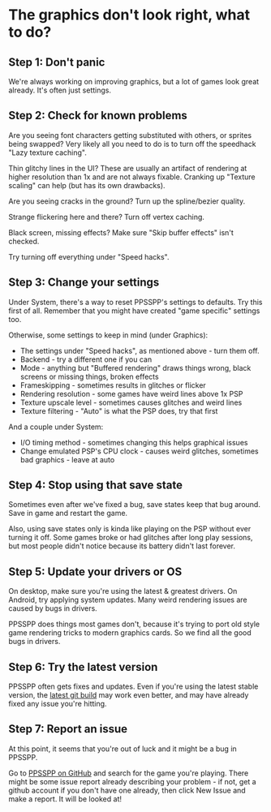 # The graphics don't look right, what to do?

## Step 1: Don't panic

We're always working on improving graphics, but a lot of games look great already.  It's often just settings.

## Step 2: Check for known problems

Are you seeing font characters getting substituted with others, or sprites being swapped? Very likely all you need to do is to turn off the speedhack "Lazy texture caching".

Thin glitchy lines in the UI? These are usually an artifact of rendering at higher resolution than 1x and are not always fixable. Cranking up "Texture scaling" can help (but has its own drawbacks).

Are you seeing cracks in the ground? Turn up the spline/bezier quality.

Strange flickering here and there? Turn off vertex caching.

Black screen, missing effects? Make sure "Skip buffer effects" isn't checked.

Try turning off everything under "Speed hacks".

## Step 3: Change your settings

Under System, there's a way to reset PPSSPP's settings to defaults. Try this first of all.  Remember that you might have created "game specific" settings too.

Otherwise, some settings to keep in mind (under Graphics):

* The settings under "Speed hacks", as mentioned above - turn them off.
* Backend - try a different one if you can
* Mode - anything but "Buffered rendering" draws things wrong, black screens or missing things, broken effects
* Frameskipping - sometimes results in glitches or flicker
* Rendering resolution - some games have weird lines above 1x PSP
* Texture upscale level - sometimes causes glitches and weird lines
* Texture filtering - "Auto" is what the PSP does, try that first

And a couple under System:

* I/O timing method - sometimes changing this helps graphical issues
* Change emulated PSP's CPU clock - causes weird glitches, sometimes bad graphics - leave at auto

## Step 4: Stop using that save state

Sometimes even after we've fixed a bug, save states keep that bug around.  Save in game and restart the game.

Also, using save states only is kinda like playing on the PSP without ever turning it off.  Some games broke or had glitches after long play sessions, but most people didn't notice because its battery didn't last forever.

## Step 5: Update your drivers or OS

On desktop, make sure you're using the latest & greatest drivers.  On Android, try applying system updates.  Many weird rendering issues are caused by bugs in drivers.

PPSSPP does things most games don't, because it's trying to port old style game rendering tricks to modern graphics cards.  So we find all the good bugs in drivers.

## Step 6: Try the latest version

PPSSPP often gets fixes and updates.  Even if you're using the latest stable version, the [latest git build](/download#devbuilds) may work even better, and may have already fixed any issue you're hitting.

## Step 7: Report an issue

At this point, it seems that you're out of luck and it might be a bug in PPSSPP.

Go to [PPSSPP on GitHub](https://github.com/hrydgard/ppsspp/issues) and search for the game you're playing. There might be some issue report already describing your problem - if not, get a github account if you don't have one already, then click New Issue and make a report. It will be looked at!
